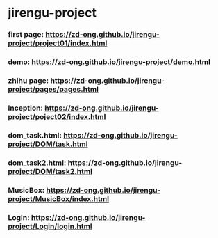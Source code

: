 # jirengu-project

### first page: https://zd-ong.github.io/jirengu-project/project01/index.html
### demo: https://zd-ong.github.io/jirengu-project/demo.html
### zhihu page: https://zd-ong.github.io/jirengu-project/pages/pages.html
### Inception: https://zd-ong.github.io/jirengu-project/poject02/index.html
### dom_task.html: https://zd-ong.github.io/jirengu-project/DOM/task.html
### dom_task2.html: https://zd-ong.github.io/jirengu-project/DOM/task2.html
### MusicBox: https://zd-ong.github.io/jirengu-project/MusicBox/index.html
### Login: https://zd-ong.github.io/jirengu-project/Login/login.html
